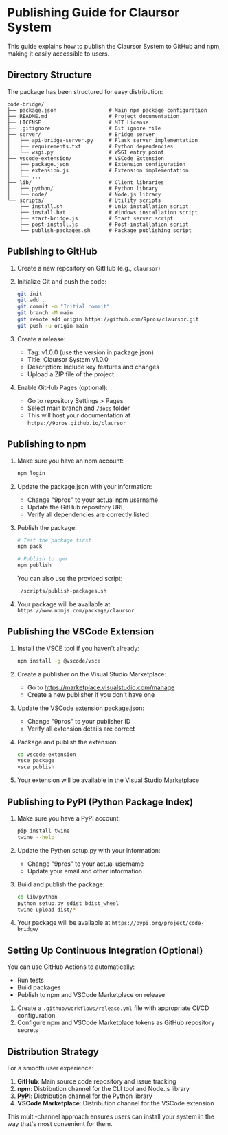 # Publishing Guide for Claursor System

This guide explains how to publish the Claursor System to GitHub and npm, making it easily accessible to users.

## Directory Structure

The package has been structured for easy distribution:

```
code-bridge/
├── package.json                 # Main npm package configuration
├── README.md                    # Project documentation
├── LICENSE                      # MIT License
├── .gitignore                   # Git ignore file
├── server/                      # Bridge server
│   ├── api-bridge-server.py     # Flask server implementation
│   ├── requirements.txt         # Python dependencies
│   └── wsgi.py                  # WSGI entry point
├── vscode-extension/            # VSCode Extension
│   ├── package.json             # Extension configuration
│   ├── extension.js             # Extension implementation
│   └── ...
├── lib/                         # Client libraries
│   ├── python/                  # Python library
│   └── node/                    # Node.js library
└── scripts/                     # Utility scripts
    ├── install.sh               # Unix installation script
    ├── install.bat              # Windows installation script
    ├── start-bridge.js          # Start server script
    ├── post-install.js          # Post-installation script
    └── publish-packages.sh      # Package publishing script
```

## Publishing to GitHub

1. Create a new repository on GitHub (e.g., `claursor`)

2. Initialize Git and push the code:
   ```bash
   git init
   git add .
   git commit -m "Initial commit"
   git branch -M main
   git remote add origin https://github.com/9pros/claursor.git
   git push -u origin main
   ```

3. Create a release:
   - Tag: v1.0.0 (use the version in package.json)
   - Title: Claursor System v1.0.0
   - Description: Include key features and changes
   - Upload a ZIP file of the project
   
4. Enable GitHub Pages (optional):
   - Go to repository Settings > Pages
   - Select main branch and `/docs` folder
   - This will host your documentation at `https://9pros.github.io/claursor`

## Publishing to npm

1. Make sure you have an npm account:
   ```bash
   npm login
   ```

2. Update the package.json with your information:
   - Change "9pros" to your actual npm username
   - Update the GitHub repository URL
   - Verify all dependencies are correctly listed

3. Publish the package:
   ```bash
   # Test the package first
   npm pack
   
   # Publish to npm
   npm publish
   ```
   
   You can also use the provided script:
   ```bash
   ./scripts/publish-packages.sh
   ```

4. Your package will be available at `https://www.npmjs.com/package/claursor`

## Publishing the VSCode Extension

1. Install the VSCE tool if you haven't already:
   ```bash
   npm install -g @vscode/vsce
   ```

2. Create a publisher on the Visual Studio Marketplace:
   - Go to https://marketplace.visualstudio.com/manage
   - Create a new publisher if you don't have one

3. Update the VSCode extension package.json:
   - Change "9pros" to your publisher ID
   - Verify all extension details are correct

4. Package and publish the extension:
   ```bash
   cd vscode-extension
   vsce package
   vsce publish
   ```

5. Your extension will be available in the Visual Studio Marketplace

## Publishing to PyPI (Python Package Index)

1. Make sure you have a PyPI account:
   ```bash
   pip install twine
   twine --help
   ```

2. Update the Python setup.py with your information:
   - Change "9pros" to your actual username
   - Update your email and other information
   
3. Build and publish the package:
   ```bash
   cd lib/python
   python setup.py sdist bdist_wheel
   twine upload dist/*
   ```

4. Your package will be available at `https://pypi.org/project/code-bridge/`

## Setting Up Continuous Integration (Optional)

You can use GitHub Actions to automatically:
- Run tests
- Build packages
- Publish to npm and VSCode Marketplace on release

1. Create a `.github/workflows/release.yml` file with appropriate CI/CD configuration
2. Configure npm and VSCode Marketplace tokens as GitHub repository secrets

## Distribution Strategy

For a smooth user experience:

1. **GitHub**: Main source code repository and issue tracking
2. **npm**: Distribution channel for the CLI tool and Node.js library
3. **PyPI**: Distribution channel for the Python library
4. **VSCode Marketplace**: Distribution channel for the VSCode extension

This multi-channel approach ensures users can install your system in the way that's most convenient for them.
